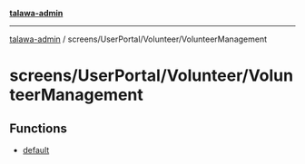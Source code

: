 [**talawa-admin**](../../../../README.md)

***

[talawa-admin](../../../../modules.md) / screens/UserPortal/Volunteer/VolunteerManagement

# screens/UserPortal/Volunteer/VolunteerManagement

## Functions

- [default](functions/default.md)
